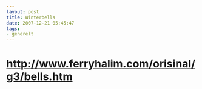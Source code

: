 ```yaml
---
layout: post
title: Winterbells
date: 2007-12-21 05:45:47
tags: 
- generelt
---
```

<h1><a href="http://www.ferryhalim.com/orisinal/g3/bells.htm">http://www.ferryhalim.com/orisinal/g3/bells.htm</a></h1>
